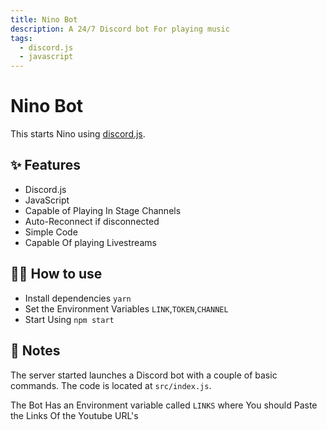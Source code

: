 ```yaml
---
title: Nino Bot
description: A 24/7 Discord bot For playing music
tags:
  - discord.js
  - javascript
---
```


# Nino Bot 

This starts Nino using [discord.js](https://discord.js.org/#/).

## ✨ Features

- Discord.js
- JavaScript
- Capable of Playing In Stage Channels
- Auto-Reconnect if disconnected
- Simple Code
- Capable Of playing Livestreams

## 💁‍♀️ How to use

- Install dependencies `yarn`
- Set the Environment Variables `LINK`,`TOKEN`,`CHANNEL`
- Start Using `npm start`

## 📝 Notes

The server started launches a Discord bot with a couple of basic commands. The code is located at `src/index.js`.

The Bot Has an Environment variable called `LINKS` where You should Paste the Links Of the Youtube URL's 
